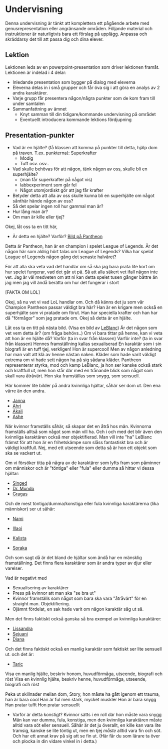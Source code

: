 
# Undervisning
Denna undervisning är tänkt att komplettera ett pågående arbete med genusrepresentation eller angränsande områden. Följande material och instruktioner är naturligtvis bara ett förslag på upplägg. Anpassa och skräddarsy det till att passa dig och dina elever.


## Lektion
Lektionen leds av en powerpoint-presentation som driver lektionen framåt. Lektionen är indelad i 4 delar:

- Inledande presentation som bygger på dialog med eleverna
- Eleverna delas in i små grupper och får öva sig i att göra en analys av 2 andra karaktärer. 
- Varje grupp får presentera någon/några punkter som de kom fram till under samtalen
- Sammanfattning av ämnet
    + Knyt samman till din tidigare/kommande undervisning på området
    + Eventuellt introducera kommande lektions fördjupning


## Presentation-punkter
- Vad är en hjälte? (få klassen att komma på punkter till detta, hjälp dom på traven. T.ex. punkterna):
    Superkrafter
    + Modig
    + Tuff
    osv. osv..
- Vad skulle behövas för att någon, tänk någon av oss, skulle bli en superhjälte?
    + (man får superkrafter på något vis)
    + labbexperiment som går fel
    + Något utomjordiskt gör att jag får krafter
- Betyder detta att alla av oss skulle kunna bli en superhjälte om något sånthär hände någon av oss?
- Så det spelar ingen roll hur gammal man är?
- Hur lång man är?
- Om man är kille eller tjej?

Okej, låt oss ta en titt här, 
- Är detta en hjälte?
Varför? [Bild på Pantheon][Pantheon]

Detta är Pantheon, han är en champion i spelet League of Legends.
Är det någon här som aldrig hört talas om League of Legends? Vilka har spelat League of Legends någon gång det senaste halvåret?

För att alla ska veta vad det handlar om så ska jag bara prata lite kort om hur spelet fungerar, vad det går ut på. Så att alla säkert vet ifall någon inte vet. Jag är väl medveten om att ni kan detta spelet tusen gånger bättre än jag men jag vill ändå berätta om hur det fungerar i stort

[FAKTA OM LOL]

Okej, så nu vet vi vad LoL handlar om. Och då känns det ju som vår Champion Pantheon passar väldigt bra här? Han är en krigare men också en superhjälte som vi pratade om förut. Han har speciella krafter och han har då "förmågor" som jag pratade om. Okej så detta är en hjälte.

Låt oss ta en titt på nästa bild. (Visa en bild av [LeBlanc][LeBlanc])
Är det någon som vet vem detta är? (om fråga behövs..)
Om vi bara tittar på henne, kan vi veta att hon är en hjälte då?
Varför (ta in svar från klassen)
Varför inte? (ta in svar från klassen)
Hennes framställning kallas sexualiserad
En karaktär som i sin biografi är en tuff tjej, verkligen!
Hon är supercool! Men av någon anledning har man valt att klä av henne nästan naken. Kläder som hade varit väldigt extrema om vi hade sett någon ha på sig sådana kläder.
Pantheon representerar styrka, mod och kamp
LeBlanc, ja hon ser kanske också stark och kraftfull ut, men hon står där med en trånande blick som något som skall vara åtråvärt. Hon ska framställas som snygg, som sensuell. 

Här kommer lite bilder på andra kvinnliga hjältar, såhär ser dom ut. Den ena värre än den andra.
- [Janna][Janna]
- [Ahri][Ahri] 
- [Akali][Akali] 
- [Ashe][Ashe] 

När kvinnor framställs såhär, så skapar det en åtrå hos män.
Kvinnorna framställs alltså som något som män vill ha. Och i och med det blir även den kvinnliga karaktären också mer objektifierad. Man vill inte "ha" LeBlanc främst för att hon är en frihetskämpe som slåss fantastiskt bra och är väldigt kraftfull. Nej, med ett utseende som detta så är hon ett objekt som ska se vackert ut.

Om vi försöker titta på några av de karaktärer som lyfts fram som påminner om människor och är "töntiga" eller "fula" eller dumma så hittar vi dessa hjältar:
- [Singed][Singed]
- [Dr. Mundo][Dr.Mundo]
- [Gragas][Gragas]

Och de mest töntiga/dumma/konstiga eller fula kvinnliga karaktärerna (lika människor) ser ut såhär:
- [Nami][Nami]
- [Illaoi][Illaoi]
- [Kalista][Kalista]

- [Soraka][Soraka]

Och som sagt då är det bland de hjältar som ändå har en mänsklig framställning. Det finns flera karaktärer som är andra typer av djur eller varelser.

Vad är negativt med 
- Sexualisering av karaktärer
- Press på kvinnor att man ska "se bra ut"
- Kvinnor framställs som något som bara ska vara "åtråvärt" för en straight man. Objektifiering.
- Ojämnt fördelat, en sak hade varit om någon karaktär såg ut så. 

Men det finns faktiskt också ganska så bra exempel av kvinnliga karaktärer:
- [Lissandra][Lissandra]
- [Sejuani][Sejuani]
- [Diana][Diana]

Och det finns faktiskt också en manlig karaktär som faktiskt ser lite sensuell ut. och det är:
- [Taric][Taric]




Visa en manlig hjälte, beskriv honom, huvudförmåga, utseende, biografi och röst
Visa en kvinnlig hjälte, beskriv henne, huvudförmåga, utseende, biografi och röst

Peka ut skillnader mellan dom, 
Story, hon måste ha gått igenom ett trauma, han är bara cool
Han är ful men stark, mycket muskler
Hon är bara snygg
Han pratar tufft
Hon pratar sensuellt

- Varför är detta konstigt?
Kvinnor sätts i en roll där hon måste vara snygg
Män kan var dumma, fula, konstiga, men den kvinnliga karaktären måste alltid vara söt eller sensuell.
Såhär är det ju överallt, en kille kan vara lite tramsig, kanske se lite töntig ut, men en tjej _måste_ alltid vara fin och söt. Och har ett annat krav på sig att se fin ut.
(Här får du som lärare ta över och plocka in din vidare vinkel in i detta.)


<!-- Första 2 exemplen -->
[Pantheon]: http://gameinfo.eune.leagueoflegends.com/en/game-info/champions/pantheon/
[LeBlanc]: http://gameinfo.eune.leagueoflegends.com/en/game-info/champions/leblanc/

<!-- Dålig kvinnlig representation -->
[Janna]: http://gameinfo.eune.leagueoflegends.com/en/game-info/champions/janna/
[Ahri]: http://gameinfo.eune.leagueoflegends.com/en/game-info/champions/ahri/
[Akali]: http://gameinfo.eune.leagueoflegends.com/en/game-info/champions/akali/
[Ashe]: http://gameinfo.eune.leagueoflegends.com/en/game-info/champions/ashe/

[Soraka]: http://gameinfo.eune.leagueoflegends.com/en/game-info/champions/soraka/

<!-- Töntiga manliga karaktärer -->
[Dr.Mundo]:http://gameinfo.eune.leagueoflegends.com/en/game-info/champions/drmundo/
[Singed]:http://gameinfo.eune.leagueoflegends.com/en/game-info/champions/singed/
[Gragas]:http://gameinfo.eune.leagueoflegends.com/en/game-info/champions/gragas/
[Taric]:http://gameinfo.eune.leagueoflegends.com/en/game-info/champions/taric/

<!-- Töntiga kvinnliga karaktärer -->
[Nami]: http://gameinfo.eune.leagueoflegends.com/en/game-info/champions/nami/
[Illaoi]: http://gameinfo.eune.leagueoflegends.com/en/game-info/champions/illaoi/
[Kalista]: http://gameinfo.eune.leagueoflegends.com/en/game-info/champions/kalista/

<!-- Tuffa kvinnliga karaktärer -->
[Lissandra]: http://gameinfo.eune.leagueoflegends.com/en/game-info/champions/lissandra/
[Sejuani]: http://gameinfo.eune.leagueoflegends.com/en/game-info/champions/sejuani/
[Diana]: http://gameinfo.eune.leagueoflegends.com/en/game-info/champions/diana/
